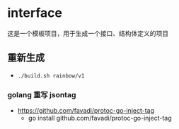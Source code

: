 # interface
这是一个模板项目，用于生成一个接口、结构体定义的项目

## 重新生成
* `./build.sh rainbow/v1`

### golang 重写 jsontag
* https://github.com/favadi/protoc-go-inject-tag
    * go install github.com/favadi/protoc-go-inject-tag
